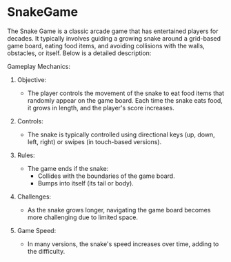 # SnakeGame
The Snake Game is a classic arcade game that has entertained players for decades. It typically involves guiding a growing snake around a grid-based game board, eating food items, and avoiding collisions with the walls, obstacles, or itself. Below is a detailed description:

Gameplay Mechanics:
1. Objective:  
   - The player controls the movement of the snake to eat food items that randomly appear on the game board. Each time the snake eats food, it grows in length, and the player's score increases.

2. Controls:  
   - The snake is typically controlled using directional keys (up, down, left, right) or swipes (in touch-based versions).

3. Rules:  
   - The game ends if the snake:
     - Collides with the boundaries of the game board.
     - Bumps into itself (its tail or body).

4. Challenges:  
   - As the snake grows longer, navigating the game board becomes more challenging due to limited space.

5. Game Speed:  
   - In many versions, the snake's speed increases over time, adding to the difficulty.
